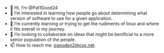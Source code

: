 - 👋 Hi, I’m @Pat1Good24
- 👀 I’m interested in learning how people go about determining what version of software to use for a given application.
- 🌱 I’m currently learning or trying to get the rudiments of linux and where it fits overall in my journey.
- 💞️ I’m looking to collaborate on ideas that might be benificial to a more senior population of the people.
- 📫 How to reach me: pgooden2@cox.net.

<!---
Pat1Good24/Pat1Good24 is a ✨ special ✨ repository because its `README.md` (this file) appears on your GitHub profile.
You can click the Preview link to take a look at your changes.
--->
